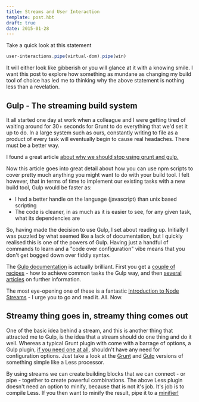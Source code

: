 ```yaml
---
title: Streams and User Interaction
template: post.hbt
draft: true
date: 2015-01-28
---
```

Take a quick look at this statement

```javascript
user-interactions.pipe(virtual-dom).pipe(win)
```
It will either look like gibberish or you will glance at it with a knowing smile. I want this post to explore how something as mundane as changing my build tool of choice has led me to thinking why the above statement is nothing less than a revelation.

## Gulp - The streaming build system

It all started one day at work when a colleague and I were getting tired of waiting around for 30+ seconds for Grunt to do everything that we'd set it up to do. In a large system such as ours, constantly writing to file as a product of every task will eventually begin to cause real headaches. There must be a better way.

I found a great article [about why we should stop using grunt and gulp.](http://blog.keithcirkel.co.uk/why-we-should-stop-using-grunt/)

Now this article goes into great detail about how you can use npm scripts to cover pretty much anything you might want to do with your build tool. I felt however, that in terms of time to implement our existing tasks with a new build tool, Gulp would be faster as:

 - I had a better handle on the language (javascript) than unix based scripting
 - The code is cleaner, in as much as it is easier to see, for any given task, what its dependencies are
 
So, having made the decision to use Gulp, I set about reading up. Initially I was puzzled by what seemed like a lack of documentation, but I quickly realised this is one of the powers of Gulp. Having just a handful of commands to learn and a "code over configuration" vibe means that you don't get bogged down over fiddly syntax.

The [Gulp documentation](https://github.com/gulpjs/gulp/blob/master/docs/getting-started.md) is actually brilliant. First you get a [couple of recipes](https://github.com/gulpjs/gulp/tree/master/docs/recipes) - how to achieve common tasks the Gulp way, and then [several articles](https://github.com/gulpjs/gulp/blob/master/docs/README.md#articles) on further information.

The most eye-opening one of these is a fantastic [Introduction to Node Streams](https://github.com/substack/stream-handbook) - I urge you to go and read it. All. Now.

## Streamy thing goes in, streamy thing comes out

One of the basic idea behind a stream, and this is another thing that attracted me to Gulp, is the idea that a stream should do one thing and do it well. Whereas a typical Grunt plugin with come with a barrage of options, a Gulp plugin, [if you need one at all](http://blog.overzealous.com/post/74121048393/why-you-shouldnt-create-a-gulp-plugin-or-how-to), shouldn't have any need for configuration options. Just take a look at the [Grunt](https://github.com/gruntjs/grunt-contrib-less) and [Gulp](https://github.com/plus3network/gulp-less) versions of something simple like a Less processor.

By using streams we can create building blocks that we can connect - or pipe - together to create powerful combinations. The above Less plugin doesn't need an option to minify, because that is not it's job. It's job is to compile Less. If you then want to minify the result, pipe it to a [minifier!](https://github.com/murphydanger/gulp-minify-css) 


